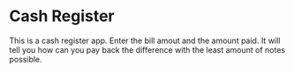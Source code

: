 # Cash Register

This is a cash register app. Enter the bill amout and the amount paid. It will tell you how can you pay back the difference with the least amount of notes possible.

